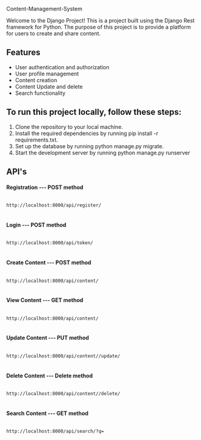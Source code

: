 Content-Management-System

Welcome to the Django Project! This is a project built using the Django Rest framework for Python. The purpose of this project is to provide a platform for users to create and share content.

<h2>Features</h2>
<ul>
<li>User authentication and authorization</li>
<li>User profile management</li>
<li>Content creation</li>
<li>Content Update and delete</li>
<li>Search functionality</li>
</ul>

<h2>To run this project locally, follow these steps:</h2>
<ol>
<li>Clone the repository to your local machine.</li>
<li>Install the required dependencies by running pip install -r requirements.txt.</li>
<li>Set up the database by running python manage.py migrate.</li>
<li>Start the development server by running python manage.py runserver</li>
</ol>

<h2> API's</h2>
<h4>Registration --- POST method</h4>
<pre>
<code>
http://localhost:8000/api/register/
</code>
</pre>

<h4>Login --- POST method</h4>
<pre>
<code>
http://localhost:8000/api/token/
</code>
</pre>

<h4>Create Content --- POST method</h4>
<pre>
<code>
http://localhost:8000/api/content/
</code>
</pre>

<h4>View Content --- GET method</h4>
<pre>
<code>
http://localhost:8000/api/content/
</code>
</pre>

<h4>Update Content --- PUT method</h4>
<pre>
<code>
http://localhost:8000/api/content/<int:id>/update/
</code>
</pre>

<h4>Delete Content --- Delete method</h4>
<pre>
<code>
http://localhost:8000/api/content/<int:id>/delete/
</code>
</pre>

<h4>Search Content --- GET method</h4>
<pre>
<code>
http://localhost:8000/api/search/?q=
</code>
</pre>





